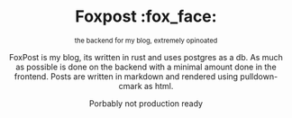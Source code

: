 <center>
<h1>Foxpost :fox_face:</h1>
<sub>the backend for my blog, extremely opinoated</sub>
<center>

FoxPost is my blog, its written in rust and uses postgres as a db. As much as possible is done on the backend with a minimal amount done in the frontend. Posts are written in markdown and rendered using pulldown-cmark as html.

Porbably not production ready
